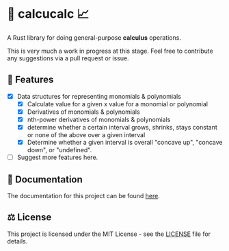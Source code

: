 # 🔢 calcucalc 📈

A Rust library for doing general-purpose **calculus** operations. 

This is very much a work in progress at this stage. Feel free to contribute any suggestions via a pull request or issue.  

## 🌠 Features
- [x] Data structures for representing monomials & polynomials
    - [x] Calculate value for a given x value for a monomial or polynomial
    - [x] Derivatives of monomials & polynomials
    - [x] nth-power derivatives of monomials & polynomials
    - [x] determine whether a certain interval grows, shrinks, stays constant or none of the above over a given interval
    - [x] Determine whether a given interval is overall "concave up", "concave down", or "undefined".
- [ ] Suggest more features here. 

## 📄 Documentation

The documentation for this project can be found [here](https://docs.rs/calcucalc/latest/calcucalc/index.html).

## ⚖️ License

This project is licensed under the MIT License - see the [LICENSE](https://github.com/JonathanMcCormickJr/calcucalc/blob/master/LICENSE) file for details.

